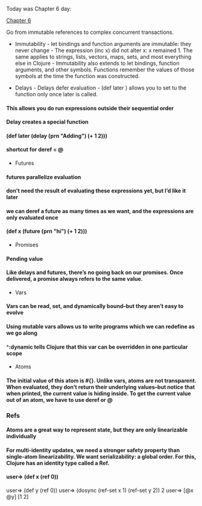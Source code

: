 Today was Chapter 6 day:

[Chapter 6](https://aphyr.com/posts/306-clojure-from-the-ground-up-state)

Go from immutable references to complex concurrent transactions.

- Immutability
         - let bindings and function arguments are immutable: they never change
         - The expression (inc x) did not alter x: x remained 1. The same applies to strings, lists, vectors, maps, sets, and most everything else in Clojure
         - Immutability also extends to let bindings, function arguments, and other symbols. Functions remember the values of those symbols at the time the function was constructed.

- Delays
         - Delays defer evaluation
         -  (def later  ) allows you to set tu the function only once later is called.
#### This allows you do run expressions outside their sequential order
#### Delay creates a special function
#### (def later (delay (prn "Adding") (+ 1 2)))
#### shortcut for deref = @

- Futures
#### futures parallelize evaluation
#### don’t need the result of evaluating these expressions yet, but I’d like it later
#### we can deref a future as many times as we want, and the expressions are only evaluated once
#### (def x (future (prn "hi") (+ 1 2)))

- Promises
#### Pending value
#### Like delays and futures, there’s no going back on our promises. Once delivered, a promise always refers to the same value.

- Vars
#### Vars can be read, set, and dynamically bound–but they aren’t easy to evolve
#### Using mutable vars allows us to write programs which we can redefine as we go along
#### ^:dynamic tells Clojure that this var can be overridden in one particular scope

- Atoms
#### The initial value of this atom is #{}. Unlike vars, atoms are not transparent. When evaluated, they don’t return their underlying values–but notice that when printed, the current value is hiding inside. To get the current value out of an atom, we have to use deref or @

### Refs
#### Atoms are a great way to represent state, but they are only linearizable individually
#### For multi-identity updates, we need a stronger safety property than single-atom linearizability. We want serializability: a global order. For this, Clojure has an identity type called a Ref.
#### user=> (def x (ref 0))
user=> (def y (ref 0))
user=> (dosync
         (ref-set x 1)
         (ref-set y 2))
2
user=> [@x @y]
[1 2]
